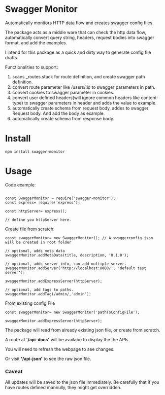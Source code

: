 # Swagger Monitor
Automatically monitors HTTP data flow and creates swagger config files.

The package acts as a middle ware that can check the http data flow, automatically convert query string, headers, request bodies into swagger format, and add the examples. 

I intend for this package as a quick and dirty way to generate config file drafts.

Functionalities to support:
1. scans _routes.stack for route definition, and create swagger path definition.
2. convert route parameter like /users/:id to swagger parameters in path.
3. convert cookies to swagger parameter in cookies.
3. convert user defined headers(will ignore common headers like content-type) to swagger parameters in header and adds the value to example. 
4. automatically create schema from request body, addes to swagger Request body. And add the body as example.
5. automatically create schema from response body.

# Install
```
npm install swagger-monitor

```

# Usage
Code example:
````

const SwaggerMonitor = require('swagger-monitor');
const express= require('express');

const httpServer= express();

// define you httpServer here.
````
Create file from scratch:
```
const swaggerMonitor= new SwaggerMonitor(); // A swaggerconfig.json will be created in root folder

// optional, adds meta data
swaggerMonitor.addMetaData(title, description, '0.1.0');

// optional, adds server info, can add multiple server.
swaggerMonitor.addServer('http://localhost:8080/', 'default test server');

swaggerMonitor.addExpressServer(httpServer);

// optional, add tags to paths.
swaggerMonitor.addTag(/admin/,'admin');

```
From existing config File

```
const swaggerMonitor= new SwaggerMonitor('pathToConfigFile');

swaggerMonitor.addExpressServer(httpServer);

```


The package will read from already existing json file, or create from scratch.

A route at **'/api-docs'** will be availabe to display the the APIs.

You will need to refresh the webpage to see changes.

Or visit **'/api-json'** to see the raw json file.


### Caveat
All updates will be saved to the json file immediately. Be carefully that if you have routes defined mannully, they might get overridden. 
 

